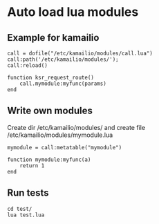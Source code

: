 # Auto load lua modules
## Example for kamailio
```
call = dofile("/etc/kamailio/modules/call.lua")
call:path('/etc/kamailio/modules/');
call:reload()

function ksr_request_route()
    call.mymodule:myfunc(params)
end
```
## Write own modules
Create dir /etc/kamailio/modules/ and create file /etc/kamailio/modules/mymodule.lua
```
mymodule = call:metatable("mymodule")

function mymodule:myfunc(a)
    return 1
end

```

## Run tests
```
cd test/
lua test.lua
```
